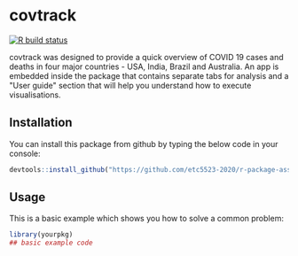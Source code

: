 
# covtrack
<!-- badges: start -->
[![R build status](https://github.com/etc5523-2020/r-package-assessment-kabugit/workflows/R-CMD-check/badge.svg)](https://github.com/etc5523-2020/r-package-assessment-kabugit/actions)
<!-- badges: end -->

covtrack was designed to provide a quick overview of COVID 19 cases and deaths in four major countries - USA, India, Brazil and Australia. An app is embedded inside the package that contains separate tabs for analysis and a "User guide" section that will help you understand how to execute visualisations.

## Installation

You can install this package from github by typing the below code in your console:

``` r
devtools::install_github("https://github.com/etc5523-2020/r-package-assessment-kabugit.git")
```

## Usage

This is a basic example which shows you how to solve a common problem:

``` r
library(yourpkg)
## basic example code
```

